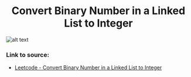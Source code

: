 <h1 align="center">Convert Binary Number in a Linked List to Integer</h1>

![alt text](https://images2.imgbox.com/e3/19/TnAvG4Ka_o.png?raw=true)

### Link to source: 
- <a href="https://leetcode.com/problems/convert-binary-number-in-a-linked-list-to-integer/">Leetcode - Convert Binary Number in a Linked List to Integer</a>

